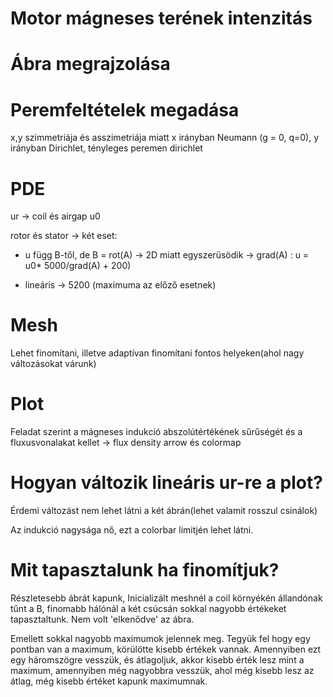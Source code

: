 # Motor mágneses terének intenzitás

# Ábra megrajzolása 

# Peremfeltételek megadása

x,y szimmetriája és asszimetriája miatt x irányban Neumann (g = 0, q=0), y irányban Dirichlet, tényleges peremen dirichlet 

# PDE

ur -> coil és airgap u0

rotor és stator -> két eset:

  - u függ B-től, de B = rot(A) -> 2D miatt egyszerüsödik -> grad(A) : u = u0* 5000/grad(A) + 200)

  - lineáris -> 5200 (maximuma az előző esetnek)

# Mesh

Lehet finomítani, illetve adaptívan finomítani fontos helyeken(ahol nagy változásokat várunk)

# Plot 

Feladat szerint a mágneses indukció abszolútértékének sűrűségét és a fluxusvonalakat kellet -> flux density arrow és colormap

# Hogyan változik lineáris ur-re a plot? 

Érdemi változást nem lehet látni a két ábrán(lehet valamit rosszul csinálok) 

Az indukció nagysága nő, ezt a colorbar limitjén lehet látni.  

# Mit tapasztalunk ha finomítjuk?

Részletesebb ábrát kapunk, Inicializált meshnél a coil környékén állandónak tűnt a B, finomabb hálónál a két csúcsán sokkal nagyobb értékeket tapasztaltunk. Nem volt 'elkenődve' az ábra. 

Emellett sokkal nagyobb maximumok jelennek meg.
Tegyük fel hogy egy pontban van a maximum, körülötte kisebb értékek vannak. Amennyiben ezt egy háromszögre vesszük, és átlagoljuk, akkor kisebb érték lesz mint a maximum, amennyiben még nagyobbra vesszük, ahol még kisebb lesz az átlag, még kisebb értéket kapunk maximumnak.

